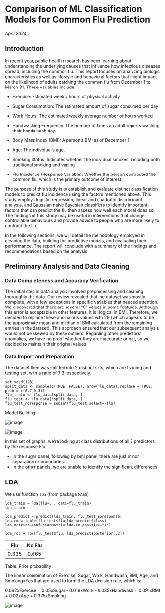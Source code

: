 Comparison of ML Classification Models for Common Flu Prediction
================
 
*April 2024*
## Introduction
In recent year, public health research has been learning about understanding the underlying causes that influence how infectious diseases spread, including the common flu. This report focuses on analyzing biologic characteristics as well as lifestyle and behavioral factors that might impact on the likelihood of adults catching the common flu from December 1 to March 31. These variables include:

- Exercise: Estimated weekly hours of physical activity

- Sugar Consumption: The estimated amount of sugar consumed per day

- Work Hours: The estimated weekly average number of hours worked

- Handwashing Frequency: The number of times an adult reports washing their hands each day.

- Body Mass Index (BMI): A person’s BMI as of December 1.

- Age: The individual’s age.

- Smoking Status: Indicates whether the individual smokes, including both traditional smoking and vaping

- Flu Incidence (Response Variable): Whether the person contracted the common flu, which is the primary outcome of interest

The purpose of this study is to establish and evaluate distinct classification models to predict flu incidence using the factors mentioned above. This study employs logistic regression, linear and quadratic discriminant analysis, and Gaussian naive Bayesian classifiers to identify important factors that can predict the flu then assess how well each model does so. The findings of this study may be useful in interventions that change controllable behaviours and provide advice to people who are more likely to contract the flu.

In the following sections, we will detail the methodology employed in cleaning the data, building the predictive models, and evaluating their performance. The report will conclude with a summary of the findings and recommendations based on the analysis.
## Preliminary Analysis and Data Cleaning
### Data Completeness and Accuracy Verification
The initial step in data analysis involved preprocessing and cleaning thoroughly the data. Our review revealed that the dataset was mostly complete, with a few exceptions in specific variables that needed attention. We discovered that there are several “0” values in some features. Although this error is acceptable in other features, it is illogical in BMI. Therefore, we decided to replace these anomalous values with 29 (which appears to be the approximate mean and median of BMI calculated from the remaining entries in the dataset). This approach ensured that our subsequent analysis would not be skewed by these outliers. Regarding other predictors’ anomalies, we have no proof whether they are inaccurate or not, so we decided to maintain their original values.
### Data Import and Preparation
The dataset then was splitted into 2 distinct sets, which are training and testing set, with a ratio of 7:3 respectively.
```{r}
set.seed(123) 
split_data <- sample(c(TRUE, FALSE), nrow(flu_data),replace = TRUE, prob = c(0.7,0.3))
flu_train <- flu_data[split_data, ]
flu_test <- flu_data[!split_data, ]
flu_test_noresponse = subset(flu_test,select=-flu)
```

Model Building

![image](https://github.com/phuongdang15694/Machine-Learning-Project/assets/103254136/c5d46cde-6635-43ed-88f4-f684d7b32ebc)

![image](https://github.com/phuongdang15694/Machine-Learning-Project/assets/103254136/942ec7fd-0564-4010-8310-a801b6356a4e)

In this set of graphs, we’re looking at class distributions of all 7 predictors by the response Flu.
- In the sugar panel, following by bmi panel, there are just minor separation or boundaries.
- In the other panels, we are unable to identify the significant differences.

## LDA
We use function `lda` (from package `MASS`)
```{r }
lda_train = lda(flu~. , data=flu_train)
lda_train

lda_predict = predict(lda_train, flu_test_noresponse)
lda.cm = table(flu_test$flu,lda_predict$class)
lda_metrics=confusionMatrix(lda.cm,positive="1")

lda_roc = roc(flu_test$flu, lda_predict$posterior[,2])

```

| Flu     | No Flu | 
| :-----: | :----: | 
| 0.335   |  0.665 | 

Table: Prior probability

The linear combination of Exercise, Sugar, Work, Handwash, BMI, Age, and Smoking=Yes that are used to form the LDA decision rule, which is:

0.062xExercise + 0.05xSugar - 0.019xWork - 0.035xHandwash + 0.091xBMI + 0.02xAge + 0.375xSmoking

![image](https://github.com/phuongdang15694/Machine-Learning-Project/assets/103254136/1ab3eef4-8e24-4969-a3b1-0d52bb44ab0f)



